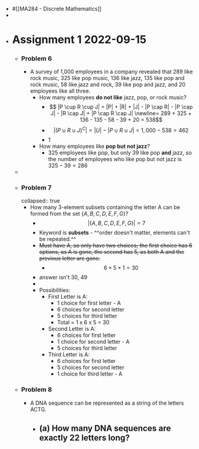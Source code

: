 - #[[MA284 - Discrete Mathematics]]
-
- # Assignment 1 2022-09-15
	- ### Problem 6
		- A survey of 1,000 employees in a company revealed that 289 like rock music, 325 like pop music, 136 like jazz, 135 like pop and rock music, 58 like jazz and rock, 39 like pop and jazz, and 20 employees like all three.
			- How many employees **do not like** jazz, pop, or rock music?
				- $$ |P \cup R \cup J| = |P| + |R| + |J| - |P \cap R| - |P \cap J| - |R \cap J| + |P \cap R \cap J| \newline= 289 + 325 + 136 - 135 - 58 - 39 + 20 = 538$$
				- $$|(P \cup R \cup J)^C| = |U| - |P \cup R \cup J| = 1,000 - 538 = 462$$
				- 1
			- How many employees like **pop but not jazz**?
				- 325 employees like pop, but only 39 like pop **and** jazz, so the number of employees who like pop but not jazz is $325 - 39 = 286$
	-
	- ### Problem 7
	  collapsed:: true
		- How many 3-element subsets containing the letter A can be formed from the set $\{A,B,C,D,E,F,G\}$?
			- $$|\{A,B,C,D,E,F,G\}| = 7$$
			- Keyword is **subsets** - ^^order doesn't matter, elements can't be repeated.^^
			- ~~Must have A, so only have two choices; the first choice has 6 options, as A is gone, the second has 5, as both A and the previous letter are gone.~~
				- $$6\times 5 \times 1 = 30$$
			- answer isn't 30, 49
			-
			- Possibilities:
				- First Letter is A:
					- 1 choice for first letter - A
					- 6 choices for second letter
					- 5 choices for third letter
					- Total = 1 x 6 x 5 = 30
				- Second Letter is A:
					- 6 choices for first letter
					- 1 choice for second letter - A
					- 5 choices for third letter
				- Third Letter is A:
					- 6 choices for first letter
					- 5 choices for second letter
					- 1 choice for third letter - A
	- ### Problem 8
		- A DNA sequence can be represented as a string of the letters ACTG.
			- (a) How many DNA sequences are exactly 22 letters long?
				-